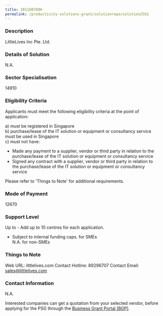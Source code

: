 ```yaml
---
title: 201100789H
permalink: /productivity-solutions-grant/solutionrepo/solution2562
---
```


### Description

LittleLives Inc Pte. Ltd.

### Details of Solution

N.A.

### Sector Specialisation

 14910 

### Eligibility Criteria

Applicants must meet the following eligibility criteria at the point of application:

a) must be registered in Singapore <br>
b) purchase/lease of the IT solution or equipment or consultancy service must be used in Singapore <br>
c) must not have:
- Made any payment to a supplier, vendor or third party in relation to the purchase/lease of the IT solution or equipment or consultancy service
- Signed any contract with a supplier, vendor or third party in relation to the purchase/lease of the IT solution or equipment or consultancy service

Please refer to 'Things to Note' for additional requirements.

### Mode of Payment
12670

### Support Level
Up to  - Add up to 10 centres for each application.

- Subject to internal funding caps. for SMEs <br>
N.A. for non-SMEs

### Things to Note
Web URL: littlelives.com 
Contact Hotline: 89296707 
Contact Email: sales@littlelives.com 


### Contact Information
N.A.

Interested companies can get a quotation from your selected vendor, before applying for the PSG through the <a target='_blank' rel='noopener' href='https://www.businessgrants.gov.sg/'>Business Grant Portal (BGP)</a>.
